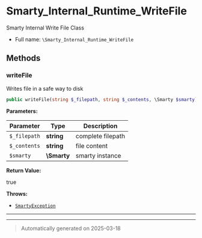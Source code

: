 
# Smarty_Internal_Runtime_WriteFile

Smarty Internal Write File Class



* Full name: `\Smarty_Internal_Runtime_WriteFile`




## Methods


### writeFile

Writes file in a safe way to disk

```php
public writeFile(string $_filepath, string $_contents, \Smarty $smarty): bool
```








**Parameters:**

| Parameter | Type | Description |
|-----------|------|-------------|
| `$_filepath` | **string** | complete filepath |
| `$_contents` | **string** | file content |
| `$smarty` | **\Smarty** | smarty instance |


**Return Value:**

true



**Throws:**

- [`SmartyException`](./SmartyException.md)



***


***
> Automatically generated on 2025-03-18
